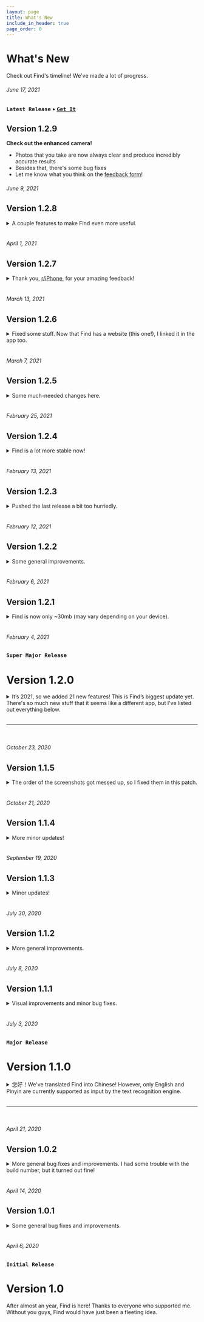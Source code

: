 ```yaml
---
layout: page
title: What's New
include_in_header: true
page_order: 0
---
```


# What's New
Check out Find's timeline! We've made a lot of progress.

<div markdown="1" class="latest">

###### June 17, 2021
### `Latest Release` • [`Get It`](https://as.getfind.app)
## **Version 1.2.9**

**Check out the enhanced camera!**
- Photos that you take are now always clear and produce incredibly accurate results
- Besides that, there's some bug fixes
- Let me know what you think on the [feedback form](https://www.getfind.app/feedback)!

</div>



###### June 9, 2021
## **Version 1.2.8**

<details markdown="1">
<summary>A couple features to make Find even more useful.</summary>
- 7 new text recognition languages!
    - French, Italian, German, Spanish, Portuguese, Chinese (Simplified), and Chinese (Traditional)
- Redesigned photos slider!
    - Multi-filter support 
    - New screenshots category
- And bug fixes, of course.

</details>


<br>

###### April 1, 2021
## **Version 1.2.7**

<details markdown="1">
<summary>Thank you, <a href="https://www.reddit.com/r/iphone/comments/maot5p/find_an_app_that_lets_you_do_commandf_but_in_the/">r/iPhone</a>, for your amazing feedback!</summary>

<br>

**I've never had this much support for Find before. I've added a lot of your feature requests in this update, especially focusing on Accessibility.**
 
- Full VoiceOver support
- Comprehensive spoken descriptions for highlights
- Choose pitches to substitute colors
- Explore text transcript with your finger
- Browse photos by swiping up and down
- Speak how many detected results there are

**Here’s some other new stuff:**
- Improved rendering algorithm for faster results
- 2 new shutter styles - check them out in Settings!
- App Clip (hopefully nothing went wrong, it's my first time...)

**And the bug fixes:**
- What’s New screen in Chinese on some devices
- Conflicting gestures when finding from photos

---

Here's the current roadmap for future updates:

1. New languages: French, Italian, German, Spanish, Portuguese
2. Auto-caching (Automatically cache when you pause the camera) + Chinese support
3. Translations - thank you [u/atosredd](https://www.reddit.com/user/atosredd) and [u/metalzero24](https://www.reddit.com/user/metalzero24) for volunteering!
4. Steadier camera - I'll work on making it clearer
5. Lists sharing - share your lists! With import and export support, and possibly an iMessage app.
6. And even more after the above are completed.

</details>

<br>

###### March 13, 2021
## **Version 1.2.6**

<details markdown="1">
<summary>Fixed some stuff. Now that Find has a website (this one!), I linked it in the app too.</summary>

#### Bug Fixes
- Screen fades to black when dismissing photos
- Placeholder text when requesting photo permissions
- Stats screen not updating
- Outdated contact information
</details>

<br>

###### March 7, 2021
## **Version 1.2.5**

<details markdown="1">
<summary>Some much-needed changes here.</summary>

#### A bunch of improvements to the camera
- Studying at night? No problem - Find can now use the flashlight!
- Tap anywhere on the screen to focus
- New full screen mode
- Faster launching

#### Bug Fixes
- Camera shutter sometimes not tappable
- Camera freezes after coming back from the App Switcher
- Settings icon not visible in older iOS versions
- Photo controls sometimes missing

</details>

<br>

###### February 25, 2021
## **Version 1.2.4**

<details markdown="1">
<summary>Find is a lot more stable now!</summary>

#### What's New
- Slide to select multiple photos quickly
- Smoother transition when pausing the preview
- New morphing animation in the Stats button
- Cleaner interface for the Lists Builder

#### Bug Fixes
- Some colors would turn white in dark mode
- Crash when loading the thumbnail of an animated image
- Highlights would sometimes not disappear
- Haptic feedback was off by default
- Status bar would not hide when viewing photos in full-screen

</details>

<br>

###### February 13, 2021
## **Version 1.2.3**

<details markdown="1">
<summary>Pushed the last release a bit too hurriedly.</summary>

#### Bug Fixes
- Incorrect caching progress indicator
- Full screen photo finding should have dark background

</details>
<br>

###### February 12, 2021
## **Version 1.2.2**

<details markdown="1">
<summary>Some general improvements.</summary>

#### UI Updates
- New non-modal interface for caching individual photos

#### Bug Fixes
- In Camera, caching progress doesn’t disappear when done
- Pressing “continue” doesn’t do anything in Photos
- Keyboard doesn’t hide when transitioning to full screen in Photos
- Swipe to navigate between tabs is disabled by default

</details>

<br>

###### February 6, 2021
## **Version 1.2.1**

<details markdown="1">
<summary>Find is now only ~30mb (may vary depending on your device).</summary>

#### Bug Fixes
- I accidentally left a couple testing images in the app bundle. Combined, that added an extra 40 mb 😳 ...

</details>

<br>

###### February 4, 2021
### `Super Major Release`
# **Version 1.2.0**

<details markdown="1">
<summary>It’s 2021, so we added 21 new features! This is Find’s biggest update yet. There's so much new stuff that it seems like a different app, but I've listed out everything below.</summary>

#### What's New


1\. Redesigned navigation - instead of a weird floating button, you now get a nice, clean tab bar.

2\. Photos, Camera, and Lists each get their own tab - and you can swipe between them.

3\. Complete user interface overhaul.


**This time, we mainly focused on improving Photos.**

4\. Syncing - Photos is now linked to the built-in Photos app on your phone. This means that you can find from all your existing photos, and not just the ones saved from Find.

5\. Filters - we added a slider where you can switch between the different types of photos, which are:

• Local - photos saved from Find

• Starred - photos that you’ve starred (do this for the ones that you view the most)

• Cached - cached photos, which churn out results instantly when you find from them

• All - all your photos

6\. Refreshed gallery view - photos are now grouped by month instead of day, and displayed in a 4 column layout to take advantage of all available space

7\. Resumable finding - you can now switch between the gallery view and the finding sheet without losing your place.

8\. Cleaner finding - we polished up all the little shadows and corner radiuses... but also rethought the interaction, so everything is much easier to use.

9\. Universal icons - photos will now have the Star or Cache icon everywhere, whether that’s in the gallery view, or the finding sheet.

10\. Info sheet - shows the date taken and origin of a photo. Also, for cached photos, you can now copy their transcripts.


**There’s even more, but let’s get to Camera.**

11\. Cleaner layout - gone are the popup and rings from 1.1. Now, the shutter button springs out from the tab bar, supported by 2 buttons at the corners. That animation took quite a while to make!

12\. Shutter - we made a bunch of improvements here. Back in 1.1, all it did was take photos. But we realized that people would rather pause the preview, so that’s what it does now.

13\. But that’s not all. When you pause the preview, the tab bar is replaced with the Save and Cache buttons.

14\. Press Save to take a photo and save it to the photo library (we actually didn’t remove this feature!)

15\. You can now also cache directly in the paused preview, getting you faster and more accurate results.


**We redesigned Settings too!**

16\. More modern interface - redesigned to contrast beautifully with the camera, it now has an awesome dark theme.

17\. More settings - we added levels for haptic feedback, so you aren’t stuck with just ON or OFF. There’s now also an option to turn off “Swipe to Navigate” if you don’t want to swipe between tabs.

18\. Better help center - we’re now using SupportDocs, which is an open-source project of ours.


**And finally, Lists.**

19\. We brought the design refresh to Lists, too - you’ll get more vivid colors and a more fluid experience.

20\. The icon gallery view now has 8 columns, making it easier to pick the one you want. We’ve also made the header sticky, so you always know which category you’re browsing.

21\. Code-level improvements - Lists in the previous version had a lot of redundant code. We’ve optimized it for a faster and more efficient program.


Well, that’s pretty much all! And Find is still completely free with no ads, even almost a year later. Enjoy, and keep the reviews coming!

</details>

<br>

---

<br>

###### October 23, 2020
## **Version 1.1.5**

<details markdown="1">
<summary>The order of the screenshots got messed up, so I fixed them in this patch.</summary>

#### Bug Fixes
- Updated screenshot order

</details>

<br>

###### October 21, 2020
## **Version 1.1.4**


<details markdown="1">
<summary>More minor updates!</summary>

#### Bug Fixes
- Updated broken links

</details>

<br>

###### September 19, 2020
## **Version 1.1.3**

<details markdown="1">
<summary>Minor updates!</summary>

#### Improvements
- Faster and more efficient finding

</details>

<br>

###### July 30, 2020
## **Version 1.1.2**

<details markdown="1">
<summary>More general improvements.</summary>

#### What's New
- Added background blurs
- Updated support URL

</details>

<br>

###### July 8, 2020
## **Version 1.1.1**

<details markdown="1">
<summary>Visual improvements and minor bug fixes.</summary>

#### General Improvements
- Tutorials appear only when you need them
- Smoother transitions

#### Bug Fixes
- Overlapping text in Photos
- No Chinese translation when Caching photos

</details>

<br>

###### July 3, 2020
### `Major Release`
# **Version 1.1.0**

<details markdown="1">
<summary>您好！We've translated Find into Chinese! However, only English and Pinyin are currently supported as input by the text recognition engine.</summary>

#### New Features
- More focused onboarding and tutorials
- What's New screen for displaying new features

#### Bug Fixes
- "Ok" button covers up text in the tutorials
- Icon preview in the Lists Builder appears overly large
- Overlapping text in the Help screen

#### Name Changes
- "History" is now "Photos"
- "Matches" is now "Words to Find"

</details>

<br>

---

<br>

###### April 21, 2020
## **Version 1.0.2**

<details markdown="1">
<summary>More general bug fixes and improvements. I had some trouble with the build number, but it turned out fine!</summary>

#### New Features
- Share photos!
- Floating Keyboard support (iPad)

#### Bug Fixes
- Photos don’t appear in History on first launch
- Context Menu interaction enabled during selection mode in History
- Can’t dismiss onboarding
- During Caching, first and last photos are clipped

#### General Improvements
- Minor improvements in Lists Builder
- Overlays are now also optimized for iPad

</details>

<br>

###### April 14, 2020
## **Version 1.0.1**

<details markdown="1">

<summary>Some general bug fixes and improvements.</summary>


#### UI Updates
- History photos have smarter corner radii
- Improved Dark Mode support
- Smoother transition when tapping a photo in History (on iPad)

#### Bug Fixes
- Photos don’t appear in History on first launch / Crash when tapped
- Go button partially covered during onboarding
- Stats menu disappears when a new match is found
- While finding from History, default highlight color reverts to blue after dismissing zoomed photo
- Crash on iPad when tapping certain buttons
- Placeholder image when camera access was denied

#### General Improvements
- As long as one photo is not yet cached, tapping Cache when multiple photos are selected will now cache all selected photos
- Warnings are less obstructive

</details>

<br>

###### April 6, 2020
### `Initial Release`
# **Version 1.0**
After almost an year, Find is here! Thanks to everyone who supported me. Without you guys, Find would have just been a fleeting idea.

<br>